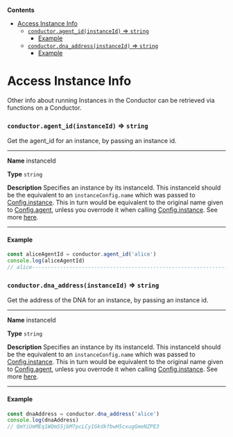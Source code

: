 <!-- START doctoc generated TOC please keep comment here to allow auto update -->
<!-- DON'T EDIT THIS SECTION, INSTEAD RE-RUN doctoc TO UPDATE -->
**Contents**

- [Access Instance Info](#access-instance-info)
    - [`conductor.agent_id(instanceId)` => `string`](#conductoragent_idinstanceid--string)
      - [Example](#example)
    - [`conductor.dna_address(instanceId)` => `string`](#conductordna_addressinstanceid--string)
      - [Example](#example-1)

<!-- END doctoc generated TOC please keep comment here to allow auto update -->

# Access Instance Info

Other info about running Instances in the Conductor can be retrieved via functions on a Conductor.

### `conductor.agent_id(instanceId)` => `string`

Get the agent_id for an instance, by passing an instance id.

___
**Name** instanceId

**Type** `string`

**Description** Specifies an instance by its instanceId. This instanceId should be the equivalent to an `instanceConfig.name` which was passed to [Config.instance](./testing_configuration.md#instances). This in turn would be equivalent to the original name given to [Config.agent](./testing_configuration.md#agents), unless you overrode it when calling [Config.instance](./testing_configuration.md#instances). See more [here](./testing_configuration.md#example-2).
___

#### Example

```javascript
const aliceAgentId = conductor.agent_id('alice')
console.log(aliceAgentId)
// alice-----------------------------------------------------------------------------AAAIuDJb4M
```

### `conductor.dna_address(instanceId)` => `string`

Get the address of the DNA for an instance, by passing an instance id.

___
**Name** instanceId

**Type** `string`

**Description** Specifies an instance by its instanceId. This instanceId should be the equivalent to an `instanceConfig.name` which was passed to [Config.instance](./testing_configuration.md#instances). This in turn would be equivalent to the original name given to [Config.agent](./testing_configuration.md#agents), unless you overrode it when calling [Config.instance](./testing_configuration.md#instances). See more [here](./testing_configuration.md#example-2).
___

#### Example

```javascript
const dnaAddress = conductor.dna_address('alice')
console.log(dnaAddress)
// QmYiUmMEq1WQmSSjbM7pcLCy1GkdkfbwH5cxugGmeNZPE3
```
